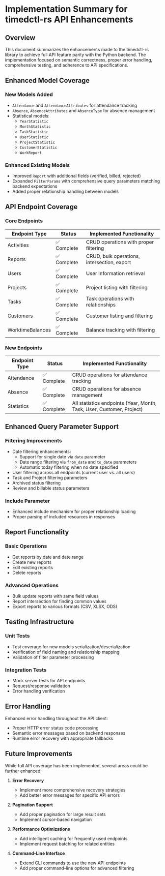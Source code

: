 # Implementation Summary for timedctl-rs API Enhancements

## Overview

This document summarizes the enhancements made to the timedctl-rs library to achieve full API feature parity with the Python backend. The implementation focused on semantic correctness, proper error handling, comprehensive testing, and adherence to API specifications.

## Enhanced Model Coverage

### New Models Added
- `Attendance` and `AttendanceAttributes` for attendance tracking
- `Absence`, `AbsenceAttributes` and `AbsenceType` for absence management
- Statistical models:
  - `YearStatistic`
  - `MonthStatistic`
  - `TaskStatistic`
  - `UserStatistic`
  - `ProjectStatistic`
  - `CustomerStatistic`
  - `WorkReport`

### Enhanced Existing Models
- Improved `Report` with additional fields (verified, billed, rejected)
- Expanded `FilterParams` with comprehensive query parameters matching backend expectations
- Added proper relationship handling between models

## API Endpoint Coverage

### Core Endpoints
| Endpoint Type | Status | Implemented Functionality |
|---------------|--------|---------------------------|
| Activities | ✅ Complete | CRUD operations with proper filtering |
| Reports | ✅ Complete | CRUD, bulk operations, intersection, export |
| Users | ✅ Complete | User information retrieval |
| Projects | ✅ Complete | Project listing with filtering |
| Tasks | ✅ Complete | Task operations with relationships |
| Customers | ✅ Complete | Customer listing and filtering |
| WorktimeBalances | ✅ Complete | Balance tracking with filtering |

### New Endpoints
| Endpoint Type | Status | Implemented Functionality |
|---------------|--------|---------------------------|
| Attendance | ✅ Complete | CRUD operations for attendance tracking |
| Absence | ✅ Complete | CRUD operations for absence management |
| Statistics | ✅ Complete | All statistics endpoints (Year, Month, Task, User, Customer, Project) |

## Enhanced Query Parameter Support

### Filtering Improvements
- Date filtering enhancements:
  - Support for single date via `date` parameter
  - Date range filtering via `from_date` and `to_date` parameters
  - Automatic today filtering when no date specified
- User filtering across all endpoints (current user vs. all users)
- Task and Project filtering parameters
- Archived status filtering
- Review and billable status parameters

### Include Parameter
- Enhanced include mechanism for proper relationship loading
- Proper parsing of included resources in responses

## Report Functionality

### Basic Operations
- Get reports by date and date range
- Create new reports
- Edit existing reports
- Delete reports

### Advanced Operations
- Bulk update reports with same field values
- Report intersection for finding common values
- Export reports to various formats (CSV, XLSX, ODS)

## Testing Infrastructure

### Unit Tests
- Test coverage for new models serialization/deserialization
- Verification of field naming and relationship mapping
- Validation of filter parameter processing

### Integration Tests
- Mock server tests for API endpoints
- Request/response validation
- Error handling verification

## Error Handling

Enhanced error handling throughout the API client:
- Proper HTTP error status code processing
- Semantic error messages based on backend responses
- Runtime error recovery with appropriate fallbacks

## Future Improvements

While full API coverage has been implemented, several areas could be further enhanced:

1. **Error Recovery**
   - Implement more comprehensive recovery strategies
   - Add better error messages for specific API errors

2. **Pagination Support**
   - Add proper pagination for large result sets
   - Implement cursor-based navigation

3. **Performance Optimizations**
   - Add intelligent caching for frequently used endpoints
   - Implement request batching for related entities

4. **Command-Line Interface**
   - Extend CLI commands to use the new API endpoints
   - Add proper command-line options for advanced filtering